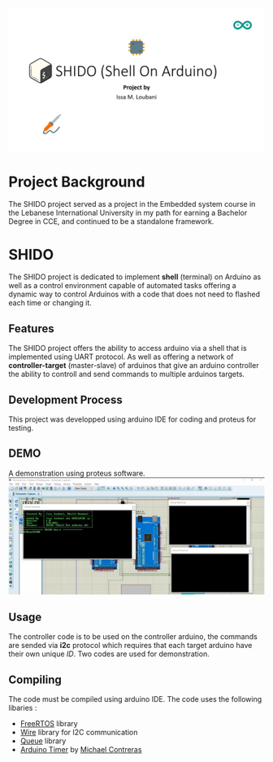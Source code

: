 ![SHIDO Framework Poster](https://raw.githubusercontent.com/IssaLoubani99/shido-framework/main/images/title.jpg)

# Project Background
The SHIDO project served as a project in the Embedded system course in the Lebanese International University in my path for earning a Bachelor Degree in CCE, and continued to be a standalone framework.
# SHIDO
The SHIDO project is dedicated to implement **shell** (terminal) on Arduino as well as a control environment capable of automated tasks offering a dynamic way to control Arduinos with a code that does not need to flashed each time or changing it.

## Features
The SHIDO project offers the ability to access arduino via a shell that is implemented using UART protocol. As well as offering a network of **controller-target** (master-slave) of arduinos that give an arduino controller the ability to controll and send commands to multiple arduinos targets.

## Development Process
This project was developped using arduino IDE for coding and proteus for testing.

## DEMO
A demonstration using proteus software.
![Demo](https://raw.githubusercontent.com/IssaLoubani99/shido-framework/main/images/embeded.jpg)

## Usage
The controller code is to be used on the controller arduino, the commands are sended via **i2c** protocol which requires that each target arduino have their own unique *ID*. Two codes are used for demonstration.

## Compiling
The code must be compiled using arduino IDE. The code uses the following libaries :

 - [FreeRTOS](https://www.arduino.cc/reference/en/libraries/freertos/) library
 - [Wire](https://www.arduino.cc/en/reference/wire) library for I2C communication
 - [Queue](https://www.arduino.cc/reference/en/libraries/queue/) library
 - [Arduino Timer](https://github.com/contrem/arduino-timer) by [Michael Contreras](https://github.com/contrem)
